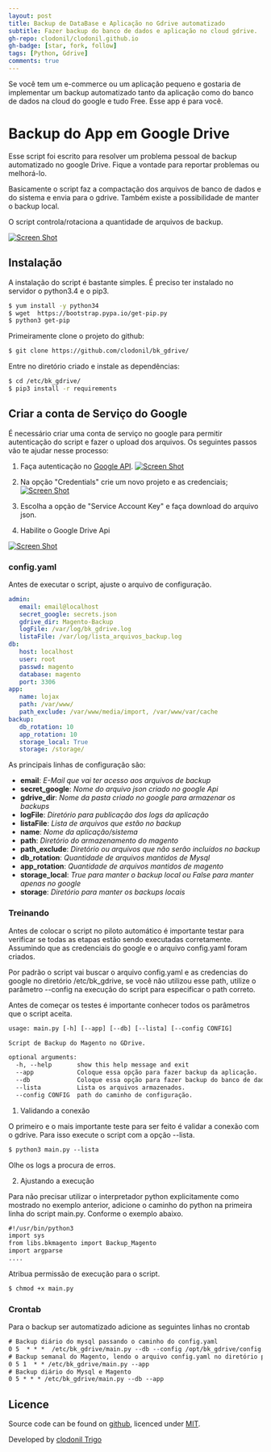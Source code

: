 ```yaml
---
layout: post
title: Backup de DataBase e Aplicação no Gdrive automatizado
subtitle: Fazer backup do banco de dados e aplicação no cloud gdrive.
gh-repo: clodonil/clodonil.github.io
gh-badge: [star, fork, follow]
tags: [Python, Gdrive]
comments: true
---
```


Se você tem um e-commerce ou um aplicação pequeno e gostaria de implementar um backup automatizado tanto da aplicação como do banco de dados na cloud do google e tudo Free. Esse app é para você.

# Backup do App em Google Drive

Esse script foi escrito para resolver um problema pessoal de backup automatizado no google Drive. Fique a vontade para reportar problemas ou melhorá-lo.

Basicamente o script faz a compactação dos arquivos de banco de dados e do sistema e envia para o gdrive. Também existe a possibilidade de manter o backup local.

O script controla/rotaciona a quantidade de arquivos de backup.

[![Screen Shot](http://www.devops-sys.com.br/screenshot/bkmagento1.jpg)](http://www.devops-sys.com.br/screenshot/bkmagento1.jpg)
## Instalação
A instalação do script é bastante simples. É preciso ter instalado no servidor o python3.4 e o pip3.
 
```bash
$ yum install -y python34
$ wget  https://bootstrap.pypa.io/get-pip.py 
$ python3 get-pip 
```

Primeiramente clone o projeto do github:

```bash
$ git clone https://github.com/clodonil/bk_gdrive/
```
Entre no diretório criado e instale as dependências:
```bash
$ cd /etc/bk_gdrive/
$ pip3 install -r requirements
```

## Criar a conta de Serviço do Google

É necessário criar uma conta de serviço no google para permitir autenticação do script e fazer o upload dos arquivos.
Os seguintes passos vão te ajudar nesse processo:
1. Faça autenticação no [Google API](https://console.developers.google.com/apis/library).
[![Screen Shot](http://www.devops-sys.com.br/screenshot/bkmagento2.jpg)](http://www.devops-sys.com.br/screenshot/bkmagento2.jpg)

2.  Na opção "Credentials" crie um novo projeto e as credenciais;
[![Screen Shot](http://www.devops-sys.com.br/screenshot/bkmagento3.jpg)](http://www.devops-sys.com.br/screenshot/bkmagento3.jpg)
3.  Escolha a opção de "Service Account Key" e faça download do arquivo json.
4.  Habilite o Google Drive Api

[![Screen Shot](http://www.devops-sys.com.br/screenshot/bkmagento4.jpg)](http://www.devops-sys.com.br/screenshot/bkmagento4.jpg)


### config.yaml
Antes de executar o script, ajuste o arquivo de configuração.
```yaml
admin:
   email: email@localhost 
   secret_google: secrets.json
   gdrive_dir: Magento-Backup
   logFile: /var/log/bk_gdrive.log
   listaFile: /var/log/lista_arquivos_backup.log
db:
   host: localhost
   user: root
   passwd: magento
   database: magento
   port: 3306
app:
   name: lojax
   path: /var/www/
   path_exclude: /var/www/media/import, /var/www/var/cache
backup:
   db_rotation: 10
   app_rotation: 10
   storage_local: True
   storage: /storage/
```
As principais linhas de configuração são:
  * **email**: *E-Mail que vai ter acesso aos arquivos de backup* 
  * **secret_google**: *Nome do arquivo json criado no google Api*
  * **gdrive_dir**: *Nome da pasta criado no google para armazenar os backups*
  * **logFile**: *Diretório para publicação dos logs da aplicação*
  * **listaFile**: *Lista de arquivos que estão no backup*
  * **name**: *Nome da aplicação/sistema*
  * **path**: *Diretório do armazenamento do magento*
  * **path_exclude**: *Diretório ou arquivos que não serão incluídos no backup*
  * **db_rotation**: *Quantidade de arquivos mantidos de Mysql*
  * **app_rotation**: *Quantidade de arquivos mantidos de magento*
  * **storage_local**: *True para manter o backup local ou False para manter apenas no google*
  * **storage**: *Diretório para manter os backups locais*

### Treinando
Antes de colocar o script no piloto automático é importante testar para verificar se todas as etapas estão sendo executadas corretamente.
Assumindo que as credenciais do google e o arquivo config.yaml foram criados.

Por padrão o script vai buscar o arquivo config.yaml e as credencias do google no diretório /etc/bk_gdrive, se você não utilizou esse path, utilize o parâmetro --config na execução do script para especificar o path correto.

Antes de começar os testes é importante conhecer todos os parâmetros que o script aceita.

```html
usage: main.py [-h] [--app] [--db] [--lista] [--config CONFIG]

Script de Backup do Magento no GDrive.

optional arguments:
  -h, --help       show this help message and exit
  --app            Coloque essa opção para fazer backup da aplicação.
  --db             Coloque essa opção para fazer backup do banco de dados (Mysql).
  --lista          Lista os arquivos armazenados.
  --config CONFIG  path do caminho de configuração.
```

1. Validando a conexão

O primeiro e o mais importante teste para ser feito é validar a conexão com o gdrive. Para isso execute o script com a opção --lista.
```html
$ python3 main.py --lista
```
Olhe os logs a procura de erros.

2. Ajustando a execução

Para não precisar utilizar o interpretador python explicitamente como mostrado no exemplo anterior, adicione o caminho do python na primeira linha do script main.py. Conforme o exemplo abaixo.
```html
#!/usr/bin/python3
import sys
from libs.bkmagento import Backup_Magento
import argparse
....
```
Atribua permissão de execução para o script.
```html
$ chmod +x main.py
```
### Crontab
Para o backup ser automatizado adicione as seguintes linhas no crontab
```html
# Backup diário do mysql passando o caminho do config.yaml
0 5  * * *  /etc/bk_gdrive/main.py --db --config /opt/bk_gdrive/config.yaml 
# Backup semanal do Magento, lendo o arquivo config.yaml no diretório padrão /etc/bk_gdrive
0 5 1  * * /etc/bk_gdrive/main.py --app
# Backup diário do Mysql e Magento
0 5 * * * /etc/bk_gdrive/main.py --db --app
```
## Licence

Source code can be found on [github](https://github.com/georgeOsdDev/markdown-edit), licenced under [MIT](http://opensource.org/licenses/mit-license.php).

Developed by [clodonil Trigo](http://devops-sys.com.br)
